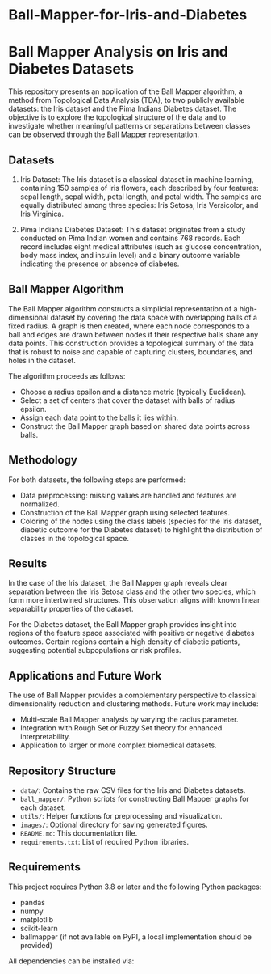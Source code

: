 # Ball-Mapper-for-Iris-and-Diabetes
# Ball Mapper Analysis on Iris and Diabetes Datasets

This repository presents an application of the Ball Mapper algorithm, a method from Topological Data Analysis (TDA), to two publicly available datasets: the Iris dataset and the Pima Indians Diabetes dataset. The objective is to explore the topological structure of the data and to investigate whether meaningful patterns or separations between classes can be observed through the Ball Mapper representation.

## Datasets

1. Iris Dataset:
The Iris dataset is a classical dataset in machine learning, containing 150 samples of iris flowers, each described by four features: sepal length, sepal width, petal length, and petal width. The samples are equally distributed among three species: Iris Setosa, Iris Versicolor, and Iris Virginica.

2. Pima Indians Diabetes Dataset:
This dataset originates from a study conducted on Pima Indian women and contains 768 records. Each record includes eight medical attributes (such as glucose concentration, body mass index, and insulin level) and a binary outcome variable indicating the presence or absence of diabetes.

## Ball Mapper Algorithm

The Ball Mapper algorithm constructs a simplicial representation of a high-dimensional dataset by covering the data space with overlapping balls of a fixed radius. A graph is then created, where each node corresponds to a ball and edges are drawn between nodes if their respective balls share any data points. This construction provides a topological summary of the data that is robust to noise and capable of capturing clusters, boundaries, and holes in the dataset.

The algorithm proceeds as follows:
- Choose a radius epsilon and a distance metric (typically Euclidean).
- Select a set of centers that cover the dataset with balls of radius epsilon.
- Assign each data point to the balls it lies within.
- Construct the Ball Mapper graph based on shared data points across balls.

## Methodology

For both datasets, the following steps are performed:
- Data preprocessing: missing values are handled and features are normalized.
- Construction of the Ball Mapper graph using selected features.
- Coloring of the nodes using the class labels (species for the Iris dataset, diabetic outcome for the Diabetes dataset) to highlight the distribution of classes in the topological space.

## Results

In the case of the Iris dataset, the Ball Mapper graph reveals clear separation between the Iris Setosa class and the other two species, which form more intertwined structures. This observation aligns with known linear separability properties of the dataset.

For the Diabetes dataset, the Ball Mapper graph provides insight into regions of the feature space associated with positive or negative diabetes outcomes. Certain regions contain a high density of diabetic patients, suggesting potential subpopulations or risk profiles.

## Applications and Future Work

The use of Ball Mapper provides a complementary perspective to classical dimensionality reduction and clustering methods. Future work may include:
- Multi-scale Ball Mapper analysis by varying the radius parameter.
- Integration with Rough Set or Fuzzy Set theory for enhanced interpretability.
- Application to larger or more complex biomedical datasets.

## Repository Structure

- `data/`: Contains the raw CSV files for the Iris and Diabetes datasets.
- `ball_mapper/`: Python scripts for constructing Ball Mapper graphs for each dataset.
- `utils/`: Helper functions for preprocessing and visualization.
- `images/`: Optional directory for saving generated figures.
- `README.md`: This documentation file.
- `requirements.txt`: List of required Python libraries.

## Requirements

This project requires Python 3.8 or later and the following Python packages:
- pandas
- numpy
- matplotlib
- scikit-learn
- ballmapper (if not available on PyPI, a local implementation should be provided)

All dependencies can be installed via:

